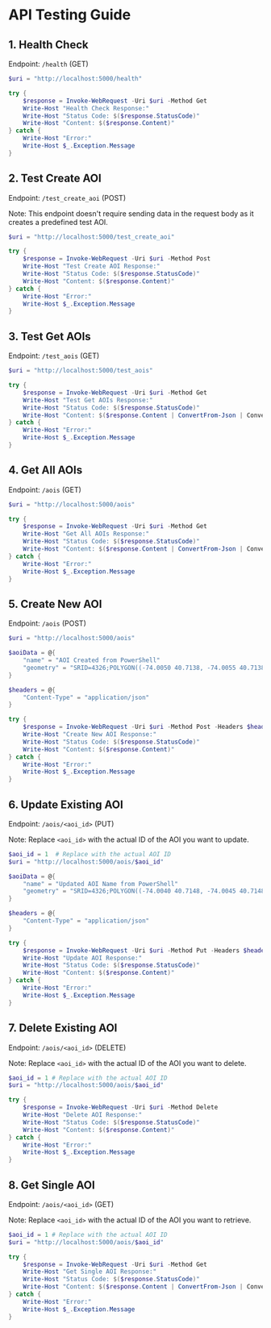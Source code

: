 # API Testing Guide

## 1. Health Check
Endpoint: `/health` (GET)

```powershell
$uri = "http://localhost:5000/health"

try {
    $response = Invoke-WebRequest -Uri $uri -Method Get
    Write-Host "Health Check Response:"
    Write-Host "Status Code: $($response.StatusCode)"
    Write-Host "Content: $($response.Content)"
} catch {
    Write-Host "Error:"
    Write-Host $_.Exception.Message
}
```

## 2. Test Create AOI
Endpoint: `/test_create_aoi` (POST)

Note: This endpoint doesn't require sending data in the request body as it creates a predefined test AOI.

```powershell
$uri = "http://localhost:5000/test_create_aoi"

try {
    $response = Invoke-WebRequest -Uri $uri -Method Post
    Write-Host "Test Create AOI Response:"
    Write-Host "Status Code: $($response.StatusCode)"
    Write-Host "Content: $($response.Content)"
} catch {
    Write-Host "Error:"
    Write-Host $_.Exception.Message
}
```

## 3. Test Get AOIs
Endpoint: `/test_aois` (GET)

```powershell
$uri = "http://localhost:5000/test_aois"

try {
    $response = Invoke-WebRequest -Uri $uri -Method Get
    Write-Host "Test Get AOIs Response:"
    Write-Host "Status Code: $($response.StatusCode)"
    Write-Host "Content: $($response.Content | ConvertFrom-Json | ConvertTo-String)"
} catch {
    Write-Host "Error:"
    Write-Host $_.Exception.Message
}
```

## 4. Get All AOIs
Endpoint: `/aois` (GET)

```powershell
$uri = "http://localhost:5000/aois"

try {
    $response = Invoke-WebRequest -Uri $uri -Method Get
    Write-Host "Get All AOIs Response:"
    Write-Host "Status Code: $($response.StatusCode)"
    Write-Host "Content: $($response.Content | ConvertFrom-Json | ConvertTo-String)"
} catch {
    Write-Host "Error:"
    Write-Host $_.Exception.Message
}
```

## 5. Create New AOI
Endpoint: `/aois` (POST)

```powershell
$uri = "http://localhost:5000/aois"

$aoiData = @{
    "name" = "AOI Created from PowerShell"
    "geometry" = "SRID=4326;POLYGON((-74.0050 40.7138, -74.0055 40.7138, -74.0055 40.7133, -74.0050 40.7133, -74.0050 40.7138))"
}

$headers = @{
    "Content-Type" = "application/json"
}

try {
    $response = Invoke-WebRequest -Uri $uri -Method Post -Headers $headers -Body ($aoiData | ConvertTo-Json)
    Write-Host "Create New AOI Response:"
    Write-Host "Status Code: $($response.StatusCode)"
    Write-Host "Content: $($response.Content)"
} catch {
    Write-Host "Error:"
    Write-Host $_.Exception.Message
}
```

## 6. Update Existing AOI
Endpoint: `/aois/<aoi_id>` (PUT)

Note: Replace `<aoi_id>` with the actual ID of the AOI you want to update.

```powershell
$aoi_id = 1  # Replace with the actual AOI ID
$uri = "http://localhost:5000/aois/$aoi_id"

$aoiData = @{
    "name" = "Updated AOI Name from PowerShell"
    "geometry" = "SRID=4326;POLYGON((-74.0040 40.7148, -74.0045 40.7148, -74.0045 40.7143, -74.0040 40.7143, -74.0040 40.7148))"
}

$headers = @{
    "Content-Type" = "application/json"
}

try {
    $response = Invoke-WebRequest -Uri $uri -Method Put -Headers $headers -Body ($aoiData | ConvertTo-Json)
    Write-Host "Update AOI Response:"
    Write-Host "Status Code: $($response.StatusCode)"
    Write-Host "Content: $($response.Content)"
} catch {
    Write-Host "Error:"
    Write-Host $_.Exception.Message
}
```

## 7. Delete Existing AOI
Endpoint: `/aois/<aoi_id>` (DELETE)

Note: Replace `<aoi_id>` with the actual ID of the AOI you want to delete.

```powershell
$aoi_id = 1 # Replace with the actual AOI ID
$uri = "http://localhost:5000/aois/$aoi_id"

try {
    $response = Invoke-WebRequest -Uri $uri -Method Delete
    Write-Host "Delete AOI Response:"
    Write-Host "Status Code: $($response.StatusCode)"
    Write-Host "Content: $($response.Content)"
} catch {
    Write-Host "Error:"
    Write-Host $_.Exception.Message
}
```

## 8. Get Single AOI
Endpoint: `/aois/<aoi_id>` (GET)

Note: Replace `<aoi_id>` with the actual ID of the AOI you want to retrieve.

```powershell
$aoi_id = 1 # Replace with the actual AOI ID
$uri = "http://localhost:5000/aois/$aoi_id"

try {
    $response = Invoke-WebRequest -Uri $uri -Method Get
    Write-Host "Get Single AOI Response:"
    Write-Host "Status Code: $($response.StatusCode)"
    Write-Host "Content: $($response.Content | ConvertFrom-Json | ConvertTo-String)"
} catch {
    Write-Host "Error:"
    Write-Host $_.Exception.Message
}